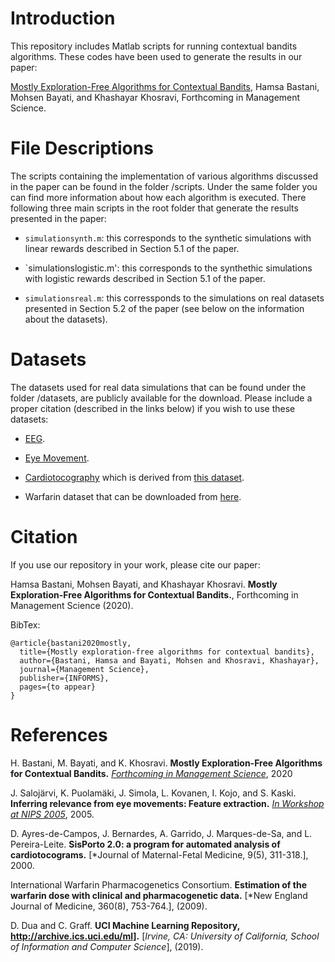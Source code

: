 # Introduction
This repository includes Matlab scripts for running contextual bandits algorithms. These codes have been used to generate the results in our paper: 

<a href="https://pubsonline.informs.org/doi/10.1287/mnsc.2020.3605">Mostly Exploration-Free Algorithms for Contextual Bandits</a>, Hamsa Bastani, Mohsen Bayati, and Khashayar Khosravi, Forthcoming in Management Science.

# File Descriptions

The scripts containing the implementation of various algorithms discussed in the paper can be found in the folder /scripts. Under the same folder you can find more information about how each algorithm is executed. There following three main scripts in the root folder that generate the results presented in the paper:

* `simulationsynth.m`: this corresponds to the synthetic simulations with linear rewards described in Section 5.1 of the paper. 

* `simulationslogistic.m': this corresponds to the synthethic simulations with logistic rewards described in Section 5.1 of the paper.

* `simulationsreal.m`: this corressponds to the simulations on real datasets presented in Section 5.2 of the paper (see below on the information about the datasets).

# Datasets

The datasets used for real data simulations that can be found under the folder /datasets, are publicly available for the download. Please include a proper citation (described in the links below) if you wish to use these datasets:

* <a href="https://archive.ics.uci.edu/ml/datasets/EEG+Eye+State"> EEG</a>.

* <a href="https://www.openml.org/d/1044"> Eye Movement</a>.

* <a href="https://www.openml.org/d/1560"> Cardiotocography<a/> which is derived from <a href="https://archive.ics.uci.edu/ml/datasets/Cardiotocography"> this dataset<a/>. 
 
* Warfarin dataset that can be downloaded from <a href="https://www.pharmgkb.org/downloads"> here<a/>.
  
# Citation

If you use our repository in your work, please cite our paper:

Hamsa Bastani, Mohsen Bayati, and Khashayar Khosravi. **Mostly Exploration-Free Algorithms for Contextual Bandits.**, Forthcoming in Management Science (2020). 

BibTex:

```
@article{bastani2020mostly,
  title={Mostly exploration-free algorithms for contextual bandits},
  author={Bastani, Hamsa and Bayati, Mohsen and Khosravi, Khashayar},
  journal={Management Science},
  publisher={INFORMS},
  pages={to appear}
}
```

# References

H. Bastani, M. Bayati, and K. Khosravi.
**Mostly Exploration-Free Algorithms for Contextual Bandits.**
[*Forthcoming in Management Science*](https://pubsonline.informs.org/doi/10.1287/mnsc.2020.3605), 2020


J. Salojärvi, K. Puolamäki, J. Simola, L. Kovanen, I. Kojo, and S. Kaski.
**Inferring relevance from eye movements: Feature extraction.**
[*In Workshop at NIPS 2005*](http://research.ics.aalto.fi/events/inips2005/inips2005proceedings.pdf#page=45), 2005.


D. Ayres-de-Campos, J. Bernardes, A. Garrido, J. Marques-de-Sa, and L. Pereira-Leite.
**SisPorto 2.0: a program for automated analysis of cardiotocograms.**
[*Journal of Maternal-Fetal Medicine, 9(5), 311-318.], 2000.


International Warfarin Pharmacogenetics Consortium. 
**Estimation of the warfarin dose with clinical and pharmacogenetic data.** 
[*New England Journal of Medicine, 360(8), 753-764.], (2009). 

D. Dua and C. Graff.
**UCI Machine Learning Repository, http://archive.ics.uci.edu/ml].**
[*Irvine, CA: University of California, School of Information and Computer Science*], (2019). 

